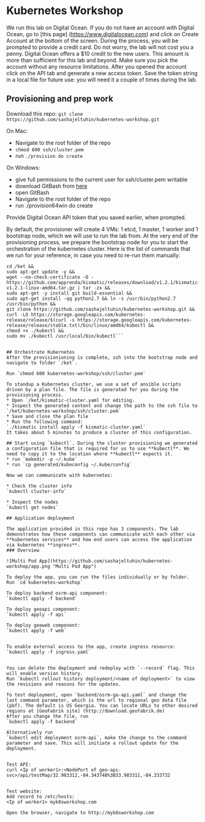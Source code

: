 # Kubernetes Workshop

We run this lab on Digital Ocean. If you do not have an account with Digital Ocean, go to [this page] (https://www.digitalocean.com) and click on Create Account at the bottom of the screen. During the process, you will be prompted to
provide a credit card. Do not worry, the lab will not cost you a penny. Digital Ocean offers a $10 credit to the new users.
This amount is more than sufficient for this lab and beyond. Make sure you pick the account without any resource limitations.
After you opened the account click on the API tab and generate a new access token. Save the token string in a local file for future use: you will need it a couple of times during the lab.

## Provisioning and prep work

Download this repo:
```git clone https://github.com/sashajeltuhin/kubernetes-workshop.git```

On Mac:
  * Navigate to the root folder of the repo
  * `chmod 600 ssh/cluster.pem`
  * run `./provision do create`

On Windows:
  * give full permissions to the current user for ssh/cluster.pem writable 
  * download GitBash from [here](https://git-scm.com/downloads)
  * open GitBash
  * Navigate to the root folder of the repo
  * run ./provision64win do create
  

Provide Digital Ocean API token that you saved earlier, when prompted.

By default, the provisioner will create 4 VMs: 1 etcd, 1 master, 1 worker and 1 bootstrap node, which we will use to run the lab from.
At the very end of the provisioning process, we prepare the bootstrap node for you to start the orchestration of the kubernetes cluster. Here is the list of commands that we run for your reference, in case you need to re-run them manually:

```mkdir -p /ket &&
cd /ket &&
sudo apt-get update -y &&
wget --no-check-certificate -O - https://github.com/apprenda/kismatic/releases/download/v1.2.1/kismatic-v1.2.1-linux-amd64.tar.gz | tar -zx && 
sudo apt-get -y install git build-essential &&
sudo apt-get install -qq python2.7 && ln -s /usr/bin/python2.7 /usr/bin/python &&
git clone https://github.com/sashajeltuhin/kubernetes-workshop.git &&
curl -LO https://storage.googleapis.com/kubernetes-release/release/$(curl -s https://storage.googleapis.com/kubernetes-release/release/stable.txt)/bin/linux/amd64/kubectl &&
chmod +x ./kubectl &&
sudo mv ./kubectl /usr/local/bin/kubectl```


## Orchestrate Kubernetes  
After the provisionioning is complete, ssh into the bootstrap node and navigate to folder `/ket`.

Run `chmod 600 kubernetes-workshop/ssh/cluster.pem`

To standup a Kubernetes cluster, we use a set of ansible scripts driven by a plan file. The file is generated for you during the provisioning process.
* Open `/ket/kismatic-cluster.yaml for editing.
* Inspect the generated content and change the path to the ssh file to `/ket/kubernetes-workshop/ssh/cluster.pem`
* Save and close the plan file
* Run the following command:
`./kismatic install apply -f kismatic-cluster.yaml`
It takes about 5 minutes to produce a cluster of this configuration.

## Start using `kubectl`. During the cluster provisioning we generated a configuration file that is required for us to use **kubectl**. We need to copy it to the location where **kubectl** expects it.
* run `makedir -p ~/.kube`
* run `cp generated/kubeconfig ~/.kube/config`

Now we can communicate with kubernetes:

* Check the cluster info
`kubectl cluster-info`

* Inspect the nodes
`kubectl get nodes`

## Application deployment

The application provided in this repo has 3 components. The lab demonstrates how these components can communicate with each other via **kubernetes services** and how end users can access the application via kubernetes **ingress**.
### Overview

![Multi Pod App](https://github.com/sashajeltuhin/kubernetes-workshop/app.png "Multi Pod App")

To deploy the app, you can run the files individually or by folder.
Run `cd kubernetes-workshop`

To deploy backend osrm-api component:
`kubectl apply -f backend`

To deploy geoapi component:
`kubectl apply -f api`

To deploy geoweb component:
`kubectl apply -f web`


To enable external access to the app, create ingress resource:
`kubectl apply -f ingress.yaml`


You can delete the deployment and redeploy with `--record` flag. This will enable version history.
Run `kubectl rollout history deployment/<name of deployment>` to view the revisions and reasons for the updates.

To test deployment, open `backend/osrm-ga-api.yaml` and change the last command parameter, which is the url to regional geo data file (pbf). The default is US Georgia. You can locate URLs to other desired regions at [GeoFabrik site] (http://download.geofabrik.de)
After you change the file, run
`kubectl apply -f backend`

Alternatively run
`kubectl edit deployment osrm-api`, make the change to the command parameter and save. This will initiate a rollout update for the deployment.


Test API:
curl <Ip of worker1>:<NodePort of geo-api-svc>/api/testMap/32.983312,-84.343748%3B33.983311,-84.333732


Test website:
Add record to /etc/hosts:
<Ip of worker1>	myk8sworkshop.com

Open the browser, navigate to http://myk8sworkshop.com

